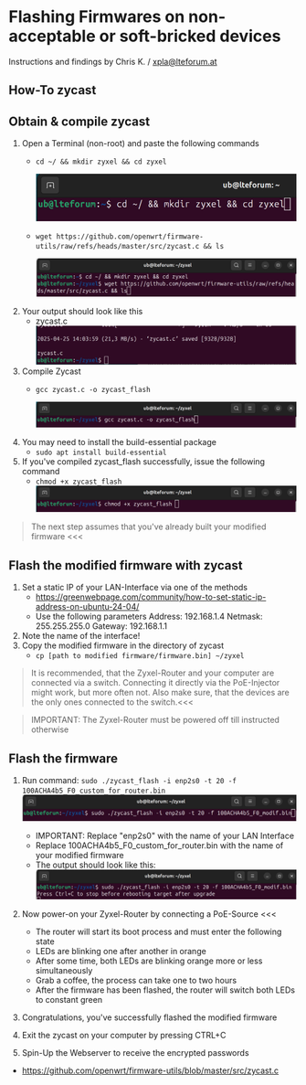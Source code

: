# Flashing Firmwares on non-acceptable or soft-bricked devices

Instructions and findings by Chris K. / xpla@lteforum.at

## How-To zycast

## Obtain & compile zycast
1. Open a Terminal (non-root) and paste the following commands
    - ``cd ~/ && mkdir zyxel && cd zyxel`` 
  
      ![alt text](imgs/screenshot_zycast_01.png)
    - ``wget https://github.com/openwrt/firmware-utils/raw/refs/heads/master/src/zycast.c && ls`` 
    
      ![alt text](imgs/screenshot_zycast_02.png)
1. Your output should look like this
    - zycast.c ![alt text](imgs/screenshot_zycast_03.png)
2. Compile Zycast
    - ``gcc zycast.c -o zycast_flash`` 

      ![alt text](imgs/screenshot_zycast_04.png)
1. You may need to install the build-essential package
    - ``sudo apt install build-essential``
2. If you've compiled zycast_flash successfully, issue the following command
    - ``chmod +x zycast_flash`` 
      ![alt text](imgs/screenshot_zycast_05.png)

> The next step assumes that you've already built your modified firmware <<<

## Flash the modified firmware with zycast

1. Set a static IP of your LAN-Interface via one of the methods
    - https://greenwebpage.com/community/how-to-set-static-ip-address-on-ubuntu-24-04/
    - Use the following parameters
        Address:	192.168.1.4
        Netmask:	255.255.255.0
        Gateway:	192.168.1.1
2. Note the name of the interface!
3. Copy the modified firmware in the directory of zycast
    - ``cp [path to modified firmware/firmware.bin] ~/zyxel``

> It is recommended, that the Zyxel-Router and your computer are connected via a switch.
> Connecting it directly via the PoE-Injector might work, but more often not.
> Also make sure, that the devices are the only ones connected to the switch.<<<

> IMPORTANT: The Zyxel-Router must be powered off till instructed otherwise 

## Flash the firmware
1. Run command: ``sudo ./zycast_flash -i enp2s0 -t 20 -f 100ACHA4b5_F0_custom_for_router.bin`` 
   ![alt text](imgs/screenshot_zycast_06.png)
   - IMPORTANT: Replace "enp2s0" with the name of your LAN Interface
   - Replace 100ACHA4b5_F0_custom_for_router.bin with the name of your modified firmware
   - The output should look like this: 
     ![alt text](imgs/screenshot_zycast_07.png)

1. Now power-on your Zyxel-Router by connecting a PoE-Source <<<
   - The router will start its boot process and must enter the following state
   - LEDs are blinking one after another in orange
   - After some time, both LEDs are blinking orange more or less simultaneously
   - Grab a coffee, the process can take one to two hours
   - After the firmware has been flashed, the router will switch both LEDs to constant green

2. Congratulations, you've successfully flashed the modified firmware
3. Exit the zycast on your computer by pressing CTRL+C
4. Spin-Up the Webserver to receive the encrypted passwords


* https://github.com/openwrt/firmware-utils/blob/master/src/zycast.c

